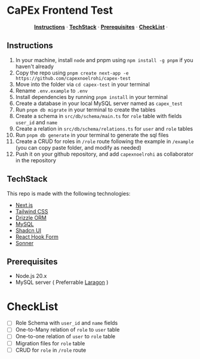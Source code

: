 # CaPEx Frontend Test

<p align="center">
  <a href="#instructions"><strong>Instructions</strong></a> ·
  <a href="#techstack"><strong>TechStack</strong></a> ·
  <a href="#prerequisites"><strong>Prerequisites</strong></a> ·
  <a href="#checklist"><strong>CheckList</strong></a> ·
</p>

## Instructions

1. In your machine, install `node` and pnpm using `npm install -g pnpm` if you haven't already
2. Copy the repo using `pnpm create next-app -e https://github.com/capexnoelrohi/capex-test`
4. Move into the folder via `cd capex-test` in your terminal
3. Rename `.env.example` to `.env`
5. Install dependencies by running `pnpm install` in your terminal
6. Create a database in your local MySQL server named as `capex_test`
7. Run `pnpm db migrate` in your terminal to create the tables
8. Create a schema in `src/db/schema/main.ts` for `role` table with fields `user_id` and `name` 
9. Create a relation in `src/db/schema/relations.ts` for `user` and `role` tables
10. Run `pnpm db generate` in your terminal to generate the sql files
11. Create a CRUD for roles in `/role` route following the example in `/example` (you can copy paste folder, and modify as needed)
12. Push it on your github repository, and add `capexnoelrohi` as collaborator in the repository

## TechStack

This repo is made with the following technologies:

- [Next.js](https://nextjs.org/)
- [Tailwind CSS](https://tailwindcss.com/)
- [Drizzle ORM](https://orm.drizzle.team/)
- [MySQL](https://www.mysql.com/)
- [Shadcn UI](https://ui.shadcn.com/)
- [React Hook Form](https://react-hook-form.com/)
- [Sonner](https://sonner.emilkowal.ski/)

## Prerequisites

- Node.js 20.x
- MySQL server ( Preferrable [Laragon](https://laragon.org/) )


# CheckList

- [ ] Role Schema with `user_id` and `name` fields
- [ ]  One-to-Many relation of `role` to `user` table
- [ ] One-to-one relation of `user` to `role` table
- [ ] Migration files for `role` table
- [ ] CRUD for `role` in `/role` route
